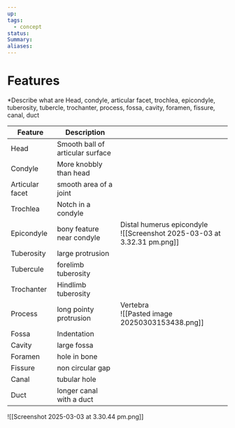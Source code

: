 ```yaml
---
up: 
tags:
  - concept
status: 
Summary:
aliases:
---
```

# Features
*Describe what are Head, condyle, articular facet, trochlea, epicondyle, tuberosity, tubercle, trochanter, process, fossa, cavity, foramen, fissure, canal, duct

| Feature         | Description                      |                                                                           |
| --------------- | -------------------------------- | ------------------------------------------------------------------------- |
| Head            | Smooth ball of articular surface |                                                                           |
| Condyle         | More knobbly than head           |                                                                           |
| Articular facet | smooth area of a joint           |                                                                           |
| Trochlea        | Notch in a condyle               |                                                                           |
| Epicondyle      | bony feature near condyle        | Distal humerus epicondyle<br>![[Screenshot 2025-03-03 at 3.32.31 pm.png]] |
| Tuberosity      | large protrusion                 |                                                                           |
| Tubercule       | forelimb tuberosity              |                                                                           |
| Trochanter      | Hindlimb tuberosity              |                                                                           |
| Process         | long pointy protrusion           | Vertebra<br>![[Pasted image 20250303153438.png]]                          |
| Fossa           | Indentation                      |                                                                           |
| Cavity          | large fossa                      |                                                                           |
| Foramen         | hole in bone                     |                                                                           |
| Fissure         | non circular gap                 |                                                                           |
| Canal           | tubular hole                     |                                                                           |
| Duct            | longer canal with a duct         |                                                                           |
![[Screenshot 2025-03-03 at 3.30.44 pm.png]]